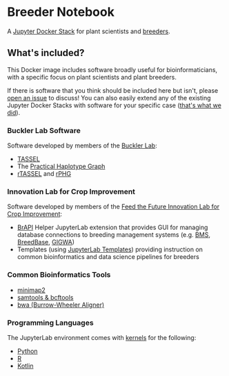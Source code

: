 # Breeder Notebook
A [Jupyter Docker Stack](https://jupyter-docker-stacks.readthedocs.io/en/latest/) for plant scientists and [breeders](https://en.wikipedia.org/wiki/Plant_breeding).

## What's included?
This Docker image includes software broadly useful for bioinformaticians, with a specific focus on plant scientists and plant breeders.

If there is software that you think should be included here but isn't, please [open an issue](https://github.com/maize-genetics/breeder-notebook/issues/new/choose) to discuss! You can also easily extend any of the existing Jupyter Docker Stacks with software for your specific case ([that's what we did](https://github.com/maize-genetics/breeder-notebook/blob/main/Dockerfile#L1)).

### Buckler Lab Software
Software developed by members of the [Buckler Lab](https://maizegenetics.net):
* [TASSEL](https://tassel.bitbucket.io/)
* The [Practical Haplotype Graph](https://www.maizegenetics.net/phg)
* [rTASSEL](https://rtassel.maizegenetics.net/) and [rPHG](https://rphg.maizegenetics.net/)

### Innovation Lab for Crop Improvement
Software developed by members of the [Feed the Future Innovation Lab for Crop Improvement](https://ilci.cornell.edu/):
* [BrAPI](https://brapi.org/) Helper JupyterLab extension that provides GUI for managing database connections to breeding management systems (e.g. [BMS](https://integratedbreeding.net/), [BreedBase](https://breedbase.org/), [GIGWA](https://gigwa.southgreen.fr/gigwa/))
* Templates (using [JupyterLab Templates](https://github.com/finos/jupyterlab_templates)) providing instruction on common bioinformatics and data science pipelines for breeders

### Common Bioinformatics Tools
* [minimap2](https://github.com/lh3/minimap2)
* [samtools & bcftools](http://www.htslib.org/)
* [bwa (Burrow-Wheeler Aligner)](https://github.com/lh3/bwa)

### Programming Languages
The JupyterLab environment comes with [kernels](https://docs.jupyter.org/en/latest/projects/kernels.html) for the following:
* [Python](https://www.python.org/)
* [R](https://www.r-project.org/)
* [Kotlin](https://kotlinlang.org/)
